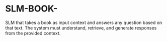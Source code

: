 # SLM-BOOK-
SLM that takes a book as input context and answers any question based on that text. The system must understand, retrieve, and generate responses from the provided context.
